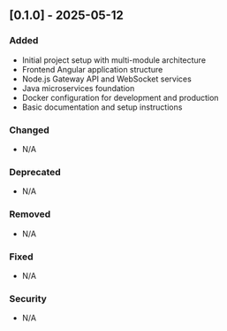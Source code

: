 ## [0.1.0] - 2025-05-12

### Added
- Initial project setup with multi-module architecture
- Frontend Angular application structure
- Node.js Gateway API and WebSocket services
- Java microservices foundation
- Docker configuration for development and production
- Basic documentation and setup instructions

### Changed
- N/A

### Deprecated
- N/A

### Removed
- N/A

### Fixed
- N/A

### Security
- N/A